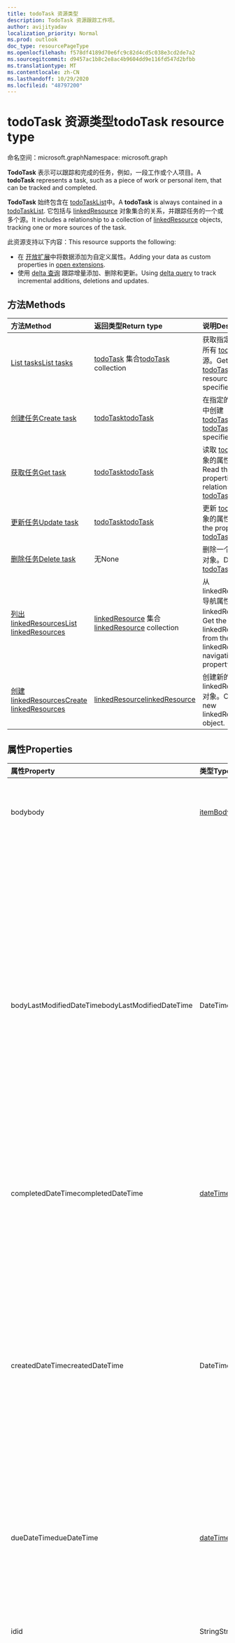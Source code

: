 ```yaml
---
title: todoTask 资源类型
description: TodoTask 资源跟踪工作项。
author: avijityadav
localization_priority: Normal
ms.prod: outlook
doc_type: resourcePageType
ms.openlocfilehash: f578df4189d70e6fc9c82d4cd5c038e3cd2de7a2
ms.sourcegitcommit: d9457ac1b8c2e8ac4b9604dd9e116fd547d2bfbb
ms.translationtype: MT
ms.contentlocale: zh-CN
ms.lasthandoff: 10/29/2020
ms.locfileid: "48797200"
---
```

# <a name="todotask-resource-type"></a><span data-ttu-id="af77f-103">todoTask 资源类型</span><span class="sxs-lookup"><span data-stu-id="af77f-103">todoTask resource type</span></span>

<span data-ttu-id="af77f-104">命名空间：microsoft.graph</span><span class="sxs-lookup"><span data-stu-id="af77f-104">Namespace: microsoft.graph</span></span>

<span data-ttu-id="af77f-105">**TodoTask** 表示可以跟踪和完成的任务，例如，一段工作或个人项目。</span><span class="sxs-lookup"><span data-stu-id="af77f-105">A **todoTask** represents a task, such as a piece of work or personal item, that can be tracked and completed.</span></span> 

<span data-ttu-id="af77f-106">**TodoTask** 始终包含在 [todoTaskList](todotasklist.md)中。</span><span class="sxs-lookup"><span data-stu-id="af77f-106">A **todoTask** is always contained in a [todoTaskList](todotasklist.md).</span></span> <span data-ttu-id="af77f-107">它包括与 [linkedResource](./linkedResource.md) 对象集合的关系，并跟踪任务的一个或多个源。</span><span class="sxs-lookup"><span data-stu-id="af77f-107">It includes a relationship to a collection of [linkedResource](./linkedResource.md) objects, tracking one or more sources of the task.</span></span>

<span data-ttu-id="af77f-108">此资源支持以下内容：</span><span class="sxs-lookup"><span data-stu-id="af77f-108">This resource supports the following:</span></span>
* <span data-ttu-id="af77f-109">在 [开放扩展](/graph/extensibility-overview)中将数据添加为自定义属性。</span><span class="sxs-lookup"><span data-stu-id="af77f-109">Adding your data as custom properties in [open extensions](/graph/extensibility-overview).</span></span>
* <span data-ttu-id="af77f-110">使用 [delta 查询](/graph/delta-query-overview) 跟踪增量添加、删除和更新。</span><span class="sxs-lookup"><span data-stu-id="af77f-110">Using [delta query](/graph/delta-query-overview) to track incremental additions, deletions and updates.</span></span>

## <a name="methods"></a><span data-ttu-id="af77f-111">方法</span><span class="sxs-lookup"><span data-stu-id="af77f-111">Methods</span></span>
|<span data-ttu-id="af77f-112">方法</span><span class="sxs-lookup"><span data-stu-id="af77f-112">Method</span></span>|<span data-ttu-id="af77f-113">返回类型</span><span class="sxs-lookup"><span data-stu-id="af77f-113">Return type</span></span>|<span data-ttu-id="af77f-114">说明</span><span class="sxs-lookup"><span data-stu-id="af77f-114">Description</span></span>|
|:---|:---|:---|
|[<span data-ttu-id="af77f-115">List tasks</span><span class="sxs-lookup"><span data-stu-id="af77f-115">List tasks</span></span>](../api/todotasklist-list-tasks.md)|<span data-ttu-id="af77f-116">[todoTask](todotask.md) 集合</span><span class="sxs-lookup"><span data-stu-id="af77f-116">[todoTask](todotask.md) collection</span></span>|<span data-ttu-id="af77f-117">获取指定列表中的所有 [todoTask](todotask.md) 资源。</span><span class="sxs-lookup"><span data-stu-id="af77f-117">Get all the [todoTask](todotask.md) resources in the specified list.</span></span>|
|[<span data-ttu-id="af77f-118">创建任务</span><span class="sxs-lookup"><span data-stu-id="af77f-118">Create task</span></span>](../api/todotasklist-post-tasks.md)|[<span data-ttu-id="af77f-119">todoTask</span><span class="sxs-lookup"><span data-stu-id="af77f-119">todoTask</span></span>](todotask.md)| <span data-ttu-id="af77f-120">在指定的任务列表中创建[todoTask](todotask.md)</span><span class="sxs-lookup"><span data-stu-id="af77f-120">Create a [todoTask](todotask.md) in the specified task list</span></span>|
|[<span data-ttu-id="af77f-121">获取任务</span><span class="sxs-lookup"><span data-stu-id="af77f-121">Get task</span></span>](../api/todotask-get.md)|[<span data-ttu-id="af77f-122">todoTask</span><span class="sxs-lookup"><span data-stu-id="af77f-122">todoTask</span></span>](../resources/todotask.md)|<span data-ttu-id="af77f-123">读取 [todoTask](../resources/todotask.md) 对象的属性和关系。</span><span class="sxs-lookup"><span data-stu-id="af77f-123">Read the properties and relationships of a [todoTask](../resources/todotask.md) object.</span></span>|
|[<span data-ttu-id="af77f-124">更新任务</span><span class="sxs-lookup"><span data-stu-id="af77f-124">Update task</span></span>](../api/todotask-update.md)|[<span data-ttu-id="af77f-125">todoTask</span><span class="sxs-lookup"><span data-stu-id="af77f-125">todoTask</span></span>](../resources/todotask.md)|<span data-ttu-id="af77f-126">更新 [todoTask](../resources/todotask.md) 对象的属性。</span><span class="sxs-lookup"><span data-stu-id="af77f-126">Update the properties of a [todoTask](../resources/todotask.md) object.</span></span>|
|[<span data-ttu-id="af77f-127">删除任务</span><span class="sxs-lookup"><span data-stu-id="af77f-127">Delete task</span></span>](../api/todotask-delete.md)|<span data-ttu-id="af77f-128">无</span><span class="sxs-lookup"><span data-stu-id="af77f-128">None</span></span>|<span data-ttu-id="af77f-129">删除一个 [todoTask](../resources/todotask.md) 对象。</span><span class="sxs-lookup"><span data-stu-id="af77f-129">Deletes a [todoTask](../resources/todotask.md) object.</span></span>|
|[<span data-ttu-id="af77f-130">列出 linkedResources</span><span class="sxs-lookup"><span data-stu-id="af77f-130">List linkedResources</span></span>](../api/todotask-list-linkedresources.md)|<span data-ttu-id="af77f-131">[linkedResource](../resources/linkedresource.md) 集合</span><span class="sxs-lookup"><span data-stu-id="af77f-131">[linkedResource](../resources/linkedresource.md) collection</span></span>|<span data-ttu-id="af77f-132">从 linkedResources 导航属性中获取 linkedResources。</span><span class="sxs-lookup"><span data-stu-id="af77f-132">Get the linkedResources from the linkedResources navigation property.</span></span>|
|[<span data-ttu-id="af77f-133">创建 linkedResources</span><span class="sxs-lookup"><span data-stu-id="af77f-133">Create linkedResources</span></span>](../api/todotask-post-linkedresources.md)|[<span data-ttu-id="af77f-134">linkedResource</span><span class="sxs-lookup"><span data-stu-id="af77f-134">linkedResource</span></span>](../resources/linkedresource.md)|<span data-ttu-id="af77f-135">创建新的 linkedResources 对象。</span><span class="sxs-lookup"><span data-stu-id="af77f-135">Create a new linkedResources object.</span></span>|

## <a name="properties"></a><span data-ttu-id="af77f-136">属性</span><span class="sxs-lookup"><span data-stu-id="af77f-136">Properties</span></span>
|<span data-ttu-id="af77f-137">属性</span><span class="sxs-lookup"><span data-stu-id="af77f-137">Property</span></span>|<span data-ttu-id="af77f-138">类型</span><span class="sxs-lookup"><span data-stu-id="af77f-138">Type</span></span>|<span data-ttu-id="af77f-139">说明</span><span class="sxs-lookup"><span data-stu-id="af77f-139">Description</span></span>|
|:---|:---|:---|
|<span data-ttu-id="af77f-140">body</span><span class="sxs-lookup"><span data-stu-id="af77f-140">body</span></span>|[<span data-ttu-id="af77f-141">itemBody</span><span class="sxs-lookup"><span data-stu-id="af77f-141">itemBody</span></span>](../resources/itembody.md)|<span data-ttu-id="af77f-142">通常包含有关任务的信息的任务正文。</span><span class="sxs-lookup"><span data-stu-id="af77f-142">The task body that typically contains information about the task.</span></span>|
|<span data-ttu-id="af77f-143">bodyLastModifiedDateTime</span><span class="sxs-lookup"><span data-stu-id="af77f-143">bodyLastModifiedDateTime</span></span>|<span data-ttu-id="af77f-144">DateTimeOffset</span><span class="sxs-lookup"><span data-stu-id="af77f-144">DateTimeOffset</span></span>|<span data-ttu-id="af77f-145">上次修改任务的日期和时间。</span><span class="sxs-lookup"><span data-stu-id="af77f-145">The date and time when the task was last modified.</span></span> <span data-ttu-id="af77f-146">默认情况下，它采用 UTC 格式。</span><span class="sxs-lookup"><span data-stu-id="af77f-146">By default, it is in UTC.</span></span> <span data-ttu-id="af77f-147">你可以在请求标头中提供自定义时区。</span><span class="sxs-lookup"><span data-stu-id="af77f-147">You can provide a custom time zone in the request header.</span></span> <span data-ttu-id="af77f-148">属性值使用 ISO 8601 格式，并始终处于 UTC 时间。</span><span class="sxs-lookup"><span data-stu-id="af77f-148">The property value uses ISO 8601 format and is always in UTC time.</span></span> <span data-ttu-id="af77f-149">例如，2020年1月1日午夜 UTC 将如下所示： "2020-01-01T00：00： 00Z"。</span><span class="sxs-lookup"><span data-stu-id="af77f-149">For example, midnight UTC on Jan 1, 2020 would look like this: '2020-01-01T00:00:00Z'.</span></span>|
|<span data-ttu-id="af77f-150">completedDateTime</span><span class="sxs-lookup"><span data-stu-id="af77f-150">completedDateTime</span></span>|[<span data-ttu-id="af77f-151">dateTimeTimeZone</span><span class="sxs-lookup"><span data-stu-id="af77f-151">dateTimeTimeZone</span></span>](../resources/datetimetimezone.md)|<span data-ttu-id="af77f-152">在指定时区内完成任务的日期。</span><span class="sxs-lookup"><span data-stu-id="af77f-152">The date in the specified time zone that the task was finished.</span></span>|
|<span data-ttu-id="af77f-153">createdDateTime</span><span class="sxs-lookup"><span data-stu-id="af77f-153">createdDateTime</span></span>|<span data-ttu-id="af77f-154">DateTimeOffset</span><span class="sxs-lookup"><span data-stu-id="af77f-154">DateTimeOffset</span></span>|<span data-ttu-id="af77f-155">任务的创建日期和时间。</span><span class="sxs-lookup"><span data-stu-id="af77f-155">The date and time when the task was created.</span></span> <span data-ttu-id="af77f-156">默认情况下，它采用 UTC 格式。</span><span class="sxs-lookup"><span data-stu-id="af77f-156">By default, it is in UTC.</span></span> <span data-ttu-id="af77f-157">你可以在请求标头中提供自定义时区。</span><span class="sxs-lookup"><span data-stu-id="af77f-157">You can provide a custom time zone in the request header.</span></span> <span data-ttu-id="af77f-158">属性值使用 ISO 8601 格式。</span><span class="sxs-lookup"><span data-stu-id="af77f-158">The property value uses ISO 8601 format.</span></span> <span data-ttu-id="af77f-159">例如，2020年1月1日午夜 UTC 将如下所示： "2020-01-01T00：00： 00Z"。</span><span class="sxs-lookup"><span data-stu-id="af77f-159">For example, midnight UTC on Jan 1, 2020 would look like this: '2020-01-01T00:00:00Z'.</span></span>|
|<span data-ttu-id="af77f-160">dueDateTime</span><span class="sxs-lookup"><span data-stu-id="af77f-160">dueDateTime</span></span>|[<span data-ttu-id="af77f-161">dateTimeTimeZone</span><span class="sxs-lookup"><span data-stu-id="af77f-161">dateTimeTimeZone</span></span>](../resources/datetimetimezone.md)|<span data-ttu-id="af77f-162">要在指定时区内完成任务的日期。</span><span class="sxs-lookup"><span data-stu-id="af77f-162">The date in the specified time zone that the task is to be finished.</span></span>|
|<span data-ttu-id="af77f-163">id</span><span class="sxs-lookup"><span data-stu-id="af77f-163">id</span></span>|<span data-ttu-id="af77f-164">String</span><span class="sxs-lookup"><span data-stu-id="af77f-164">String</span></span>|<span data-ttu-id="af77f-165">任务的唯一标识符。</span><span class="sxs-lookup"><span data-stu-id="af77f-165">Unique identifier for the task.</span></span> <span data-ttu-id="af77f-166">默认情况下，在将项目从一个列表移动到另一个列表时，此值会发生更改。</span><span class="sxs-lookup"><span data-stu-id="af77f-166">By default, this value changes when the item is moved from one list to another.</span></span>|
|<span data-ttu-id="af77f-167">importance</span><span class="sxs-lookup"><span data-stu-id="af77f-167">importance</span></span>|<span data-ttu-id="af77f-168">importance</span><span class="sxs-lookup"><span data-stu-id="af77f-168">importance</span></span>|<span data-ttu-id="af77f-169">任务的重要性。</span><span class="sxs-lookup"><span data-stu-id="af77f-169">The importance of the task.</span></span> <span data-ttu-id="af77f-170">可取值为：`low`、`normal`、`high`。</span><span class="sxs-lookup"><span data-stu-id="af77f-170">Possible values are: `low`, `normal`, `high`.</span></span>|
|<span data-ttu-id="af77f-171">isReminderOn</span><span class="sxs-lookup"><span data-stu-id="af77f-171">isReminderOn</span></span>|<span data-ttu-id="af77f-172">Boolean</span><span class="sxs-lookup"><span data-stu-id="af77f-172">Boolean</span></span>|<span data-ttu-id="af77f-173">如果设置警报以提醒用户有任务，则设置为 true。</span><span class="sxs-lookup"><span data-stu-id="af77f-173">Set to true if an alert is set to remind the user of the task.</span></span>|
|<span data-ttu-id="af77f-174">lastModifiedDateTime</span><span class="sxs-lookup"><span data-stu-id="af77f-174">lastModifiedDateTime</span></span>|<span data-ttu-id="af77f-175">DateTimeOffset</span><span class="sxs-lookup"><span data-stu-id="af77f-175">DateTimeOffset</span></span>|<span data-ttu-id="af77f-176">上次修改任务的日期和时间。</span><span class="sxs-lookup"><span data-stu-id="af77f-176">The date and time when the task was last modified.</span></span> <span data-ttu-id="af77f-177">默认情况下，它采用 UTC 格式。</span><span class="sxs-lookup"><span data-stu-id="af77f-177">By default, it is in UTC.</span></span> <span data-ttu-id="af77f-178">你可以在请求标头中提供自定义时区。</span><span class="sxs-lookup"><span data-stu-id="af77f-178">You can provide a custom time zone in the request header.</span></span> <span data-ttu-id="af77f-179">属性值使用 ISO 8601 格式，并始终处于 UTC 时间。</span><span class="sxs-lookup"><span data-stu-id="af77f-179">The property value uses ISO 8601 format and is always in UTC time.</span></span> <span data-ttu-id="af77f-180">例如，2020年1月1日午夜 UTC 将如下所示： "2020-01-01T00：00： 00Z"。</span><span class="sxs-lookup"><span data-stu-id="af77f-180">For example, midnight UTC on Jan 1, 2020 would look like this: '2020-01-01T00:00:00Z'.</span></span>|
|<span data-ttu-id="af77f-181">recurrence</span><span class="sxs-lookup"><span data-stu-id="af77f-181">recurrence</span></span>|[<span data-ttu-id="af77f-182">patternedRecurrence</span><span class="sxs-lookup"><span data-stu-id="af77f-182">patternedRecurrence</span></span>](../resources/patternedrecurrence.md)|<span data-ttu-id="af77f-183">任务的定期模式。</span><span class="sxs-lookup"><span data-stu-id="af77f-183">The recurrence pattern for the task.</span></span>|
|<span data-ttu-id="af77f-184">reminderDateTime</span><span class="sxs-lookup"><span data-stu-id="af77f-184">reminderDateTime</span></span>|[<span data-ttu-id="af77f-185">dateTimeTimeZone</span><span class="sxs-lookup"><span data-stu-id="af77f-185">dateTimeTimeZone</span></span>](../resources/datetimetimezone.md)|<span data-ttu-id="af77f-186">提醒警报发出任务发生提醒的日期和时间。</span><span class="sxs-lookup"><span data-stu-id="af77f-186">The date and time for a reminder alert of the task to occur.</span></span>|
|<span data-ttu-id="af77f-187">status</span><span class="sxs-lookup"><span data-stu-id="af77f-187">status</span></span>|<span data-ttu-id="af77f-188">taskStatus</span><span class="sxs-lookup"><span data-stu-id="af77f-188">taskStatus</span></span>|<span data-ttu-id="af77f-189">指示任务的状态或进度。</span><span class="sxs-lookup"><span data-stu-id="af77f-189">Indicates the state or progress of the task.</span></span> <span data-ttu-id="af77f-190">可取值为：`notStarted`、`inProgress`、`completed`、`waitingOnOthers`、`deferred`。</span><span class="sxs-lookup"><span data-stu-id="af77f-190">Possible values are: `notStarted`, `inProgress`, `completed`, `waitingOnOthers`, `deferred`.</span></span>|
|<span data-ttu-id="af77f-191">title</span><span class="sxs-lookup"><span data-stu-id="af77f-191">title</span></span>|<span data-ttu-id="af77f-192">String</span><span class="sxs-lookup"><span data-stu-id="af77f-192">String</span></span>|<span data-ttu-id="af77f-193">任务的简短说明。</span><span class="sxs-lookup"><span data-stu-id="af77f-193">A brief description of the task.</span></span>|

## <a name="relationships"></a><span data-ttu-id="af77f-194">关系</span><span class="sxs-lookup"><span data-stu-id="af77f-194">Relationships</span></span>
|<span data-ttu-id="af77f-195">关系</span><span class="sxs-lookup"><span data-stu-id="af77f-195">Relationship</span></span>|<span data-ttu-id="af77f-196">类型</span><span class="sxs-lookup"><span data-stu-id="af77f-196">Type</span></span>|<span data-ttu-id="af77f-197">说明</span><span class="sxs-lookup"><span data-stu-id="af77f-197">Description</span></span>|
|:---|:---|:---|
|<span data-ttu-id="af77f-198">extensions</span><span class="sxs-lookup"><span data-stu-id="af77f-198">extensions</span></span>|<span data-ttu-id="af77f-199">[扩展](extension.md)集合</span><span class="sxs-lookup"><span data-stu-id="af77f-199">[extension](extension.md) collection</span></span>| <span data-ttu-id="af77f-200">为任务定义的开放扩展的集合。</span><span class="sxs-lookup"><span data-stu-id="af77f-200">The collection of open extensions defined for the task.</span></span> <span data-ttu-id="af77f-201">可为 Null。</span><span class="sxs-lookup"><span data-stu-id="af77f-201">Nullable.</span></span>|
|<span data-ttu-id="af77f-202">linkedResources</span><span class="sxs-lookup"><span data-stu-id="af77f-202">linkedResources</span></span>|<span data-ttu-id="af77f-203">[linkedResource](../resources/linkedresource.md) 集合</span><span class="sxs-lookup"><span data-stu-id="af77f-203">[linkedResource](../resources/linkedresource.md) collection</span></span>|<span data-ttu-id="af77f-204">链接到任务的资源的集合。</span><span class="sxs-lookup"><span data-stu-id="af77f-204">A collection of resources linked to the task.</span></span>|


## <a name="json-representation"></a><span data-ttu-id="af77f-205">JSON 表示形式</span><span class="sxs-lookup"><span data-stu-id="af77f-205">JSON representation</span></span>
<span data-ttu-id="af77f-206">下面是资源的 JSON 表示形式。</span><span class="sxs-lookup"><span data-stu-id="af77f-206">The following is a JSON representation of the resource.</span></span>
<!-- {
  "blockType": "resource",
  "keyProperty": "id",
  "@odata.type": "microsoft.graph.todoTask",
  "baseType": "microsoft.graph.entity",
  "openType": false
}
-->
``` json
{
  "@odata.type": "#microsoft.graph.todoTask",
  "id": "String (identifier)",
  "body": {
    "@odata.type": "microsoft.graph.itemBody"
  },
  "completedDateTime": {
    "@odata.type": "microsoft.graph.dateTimeTimeZone"
  },
  "dueDateTime": {
    "@odata.type": "microsoft.graph.dateTimeTimeZone"
  },
  "importance": "String",
  "isReminderOn": "Boolean",
  "recurrence": {
    "@odata.type": "microsoft.graph.patternedRecurrence"
  },
  "reminderDateTime": {
    "@odata.type": "microsoft.graph.dateTimeTimeZone"
  },
  "status": "String",
  "title": "String",
  "createdDateTime": "String (timestamp)",
  "lastModifiedDateTime": "String (timestamp)",
  "bodyLastModifiedDateTime": "String (timestamp)"
}
```



